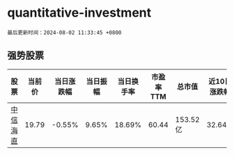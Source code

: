 # quantitative-investment

`最后更新时间：2024-08-02 11:33:45 +0800`

## 强势股票

|股票|当前价|当日涨跌幅|当日振幅|当日换手率|市盈率TTM|总市值|近10日涨跌幅|
|----|----|----|----|----|----|----|----|
|[中信海直](https://xueqiu.com/S/SZ000099)|19.79|-0.55%|9.65%|18.69%|60.44|153.52亿|32.64%|
